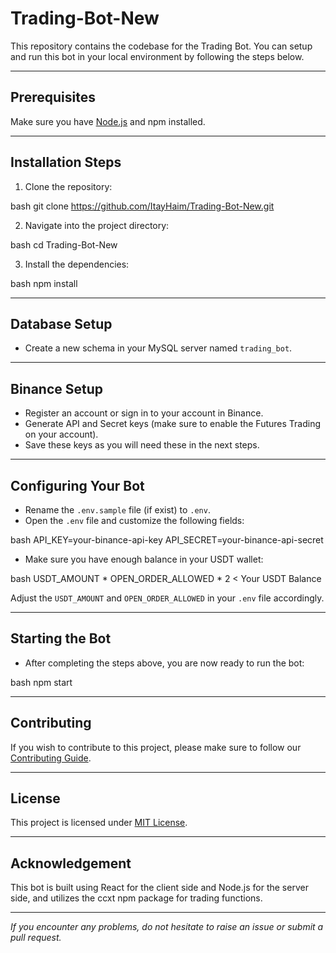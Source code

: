 # Trading-Bot-New

This repository contains the codebase for the Trading Bot. You can setup and run this bot in your local environment by following the steps below.

---

## Prerequisites

Make sure you have [Node.js](http://nodejs.org/) and npm installed.

---

## Installation Steps

1. Clone the repository:

bash git clone https://github.com/ItayHaim/Trading-Bot-New.git


2. Navigate into the project directory:

bash cd Trading-Bot-New


3. Install the dependencies:

bash npm install


---

## Database Setup

- Create a new schema in your MySQL server named `trading_bot`.

---

## Binance Setup

- Register an account or sign in to your account in Binance.
- Generate API and Secret keys (make sure to enable the Futures Trading on your account).
- Save these keys as you will need these in the next steps.

---

## Configuring Your Bot

- Rename the `.env.sample` file (if exist) to `.env`.
- Open the `.env` file and customize the following fields: 

bash API_KEY=your-binance-api-key API_SECRET=your-binance-api-secret

- Make sure you have enough balance in your USDT wallet:

bash USDT_AMOUNT * OPEN_ORDER_ALLOWED * 2 < Your USDT Balance

  Adjust the `USDT_AMOUNT` and `OPEN_ORDER_ALLOWED` in your `.env` file accordingly.

---

## Starting the Bot

- After completing the steps above, you are now ready to run the bot:

bash npm start


---

## Contributing

If you wish to contribute to this project, please make sure to follow our [Contributing Guide](CONTRIBUTING.md).

---

## License

This project is licensed under [MIT License](LICENSE).

---

## Acknowledgement

This bot is built using React for the client side and Node.js for the server side, and utilizes the ccxt npm package for trading functions. 

---

_If you encounter any problems, do not hesitate to raise an issue or submit a pull request._